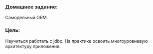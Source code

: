 ### Домашнее задание:
Самодельный ORM.

### Цель:
Научиться работать с jdbc.
На практике освоить многоуровневую архитектуру приложения.